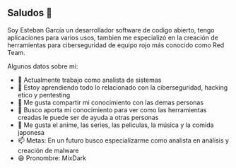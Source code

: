 ## Saludos 👋


Soy Esteban García un desarrollador software de codigo abierto, tengo aplicaciones para varios usos, tambien me especializó en la creación de herramientas para ciberseguridad de equipo rojo más conocido como Red Team.

Algunos datos sobre mi:

- 🔭 Actualmente trabajo como analista de sistemas
- 🌱 Estoy aprendiendo todo lo relacionado con la ciberseguridad, hacking etico y pentesting
- 👯 Me gusta compartir mi conocimiento con las demas personas
- 🤔 Busco aporta mi conocimiento para ver como las herramientas creadas le puede ser de ayuda a otras personas
- 💬 Me gusta el anime, las series, las peliculas, la música y la comida japonesa
- 📫 Metas: En un futuro busco especializarme como analista en análisis y creación de malware
- 😄 Pronombre: MixDark
